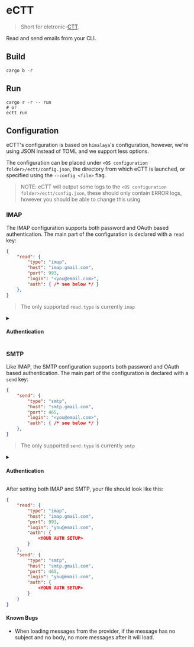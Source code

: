 # eCTT

> Short for eletronic-[CTT](https://en.wikipedia.org/wiki/CTT_Correios_de_Portugal).

Read and send emails from your CLI.

## Build

```
cargo b -r
```

## Run

```
cargo r -r -- run
# or
ectt run
```


## Configuration

eCTT's configuration is based on `himalaya`'s configuration, however, we're using JSON instead of TOML and we support less options.

The configuration can be placed under `<OS configuration folder>/ectt/config.json`,
the directory from which eCTT is launched, or specified using the `--config <file>` flag.

> NOTE: eCTT will output some logs to the `<OS configuration folder>/ectt/config.json`,
> these should only contain ERROR logs, however you should be able to change this using

### IMAP

The IMAP configuration supports both password and OAuth based authentication.
The main part of the configuration is declared with a `read` key:

```json
{
    "read": {
        "type": "imap",
        "host": "imap.gmail.com",
        "port": 993,
        "login": "<you@email.com>",
        "auth": { /* see below */ }
    },
}
```

> The only supported `read.type` is currently `imap`

<details>
<summary><h4>Authentication</h4></summary>

##### OAuth

OAuth setup will slightly vary from provider to provider, below you can find a list of OAuth setup guides from tested providers:

* [Gmail OAuth instructions](https://developers.google.com/identity/protocols/oauth2#1.-obtain-oauth-2.0-credentials-from-the-dynamic_data.setvar.console_name-.)

The `auth` field for OAuth will resemble the following:

```json
"auth": {
    "type": "oauth",
    "client_id": "<CLIENT_ID>",
    "auth_uri": "<AUTH_URL>",
    "token_uri": "<TOKEN_URL>",
    "client_secret": "<CLIENT_SECRET>",
    "access_token": "<ACCESS_TOKEN>",
    "refresh_token": "<REFRESH_TOKEN>"
}
```


> eCTT will automatically refresh your access token if it has expired, *however*
> it will *not* update the configuration file.

<details>
<summary>Putting it all together</summary>

```
{
    "read": {
        "type": "imap",
        "host": "imap.gmail.com",
        "port": 993,
        "login": "<you@email.com>",
        "auth": {
            "type": "oauth",
            "client_id": "<CLIENT_ID>",
            "auth_uri": "<AUTH_URL>",
            "token_uri": "<TOKEN_URL>",
            "client_secret": "<CLIENT_SECRET>",
            "access_token": "<ACCESS_TOKEN>",
            "refresh_token": "<REFRESH_TOKEN>"
        }
    },
}
```

</details>


##### Password

The password based authentication is much simpler, you simply declare the `type` to be `password` and provide it under `raw`:

```json
"auth": {
    "type": "password",
    "raw": "<YOUR_PASSWORD>"
}
```

> If you're using Gmail, you will need to setup [App Passwords](https://support.google.com/accounts/answer/185833?hl=en).


<details>
<summary>Putting it all together</summary>

```
{
    "read": {
        "type": "imap",
        "host": "imap.gmail.com",
        "port": 993,
        "login": "<you@email.com>",
        "auth": {
            "type": "password",
            "raw": "<YOUR_PASSWORD>"
        }
    }
}
```

</details>


</details>


### SMTP

Like IMAP, the SMTP configuration supports both password and OAuth based authentication.
The main part of the configuration is declared with a `send` key:

```json
{
    "send": {
        "type": "smtp",
        "host": "smtp.gmail.com",
        "port": 465,
        "login": "<you@email.com>",
        "auth": { /* see below */ }
    },
}
```

> The only supported `send.type` is currently `smtp`

<details>
<summary><h4>Authentication</h4></summary>

The SMTP authentication configuration is very similar and it even provides the same parameters!

##### OAuth

OAuth setup will slightly vary from provider to provider, below you can find a list of OAuth setup guides from tested providers:

* [Gmail OAuth instructions](https://developers.google.com/identity/protocols/oauth2#1.-obtain-oauth-2.0-credentials-from-the-dynamic_data.setvar.console_name-.)

The `auth` field for OAuth will resemble the following:

```json
"auth": {
    "type": "oauth",
    "client_id": "<CLIENT_ID>",
    "auth_uri": "<AUTH_URL>",
    "token_uri": "<TOKEN_URL>",
    "client_secret": "<CLIENT_SECRET>",
    "access_token": "<ACCESS_TOKEN>",
    "refresh_token": "<REFRESH_TOKEN>"
}
```


> eCTT will automatically refresh your access token if it has expired, *however*
> it will *not* update the configuration file.

<details>
<summary>Putting it all together</summary>

```
{
    "read": {
        "type": "smtp",
        "host": "smtp.gmail.com",
        "port": 465,
        "login": "<you@email.com>",
        "auth": {
            "type": "oauth",
            "client_id": "<CLIENT_ID>",
            "auth_uri": "<AUTH_URL>",
            "token_uri": "<TOKEN_URL>",
            "client_secret": "<CLIENT_SECRET>",
            "access_token": "<ACCESS_TOKEN>",
            "refresh_token": "<REFRESH_TOKEN>"
        }
    },
}
```

</details>


##### Password

The password based authentication is much simpler, you simply declare the `type` to be `password` and provide it under `raw`:

```json
"auth": {
    "type": "password",
    "raw": "<YOUR_PASSWORD>"
}
```

> If you're using Gmail, you will need to setup [App Passwords](https://support.google.com/accounts/answer/185833?hl=en).


<details>
<summary>Putting it all together</summary>

```
{
    "read": {
        "type": "smtp",
        "host": "smtp.gmail.com",
        "port": 465,
        "login": "<you@email.com>",
        "auth": {
            "type": "password",
            "raw": "<YOUR_PASSWORD>"
        }
    }
}
```

</details>

</details>

After setting both IMAP and SMTP, your file should look like this:

```json
{
    "read": {
        "type": "imap",
        "host": "imap.gmail.com",
        "port": 993,
        "login": "you@email.com",
        "auth": {
            <YOUR AUTH SETUP>
        }
    },
    "send": {
        "type": "smtp",
        "host": "smtp.gmail.com",
        "port": 465,
        "login": "you@email.com",
        "auth": {
            <YOUR AUTH SETUP>
        }
    }
}

```

#### Known Bugs

* When loading messages from the provider, if the message has no subject and no body, no more messages after it will load.
